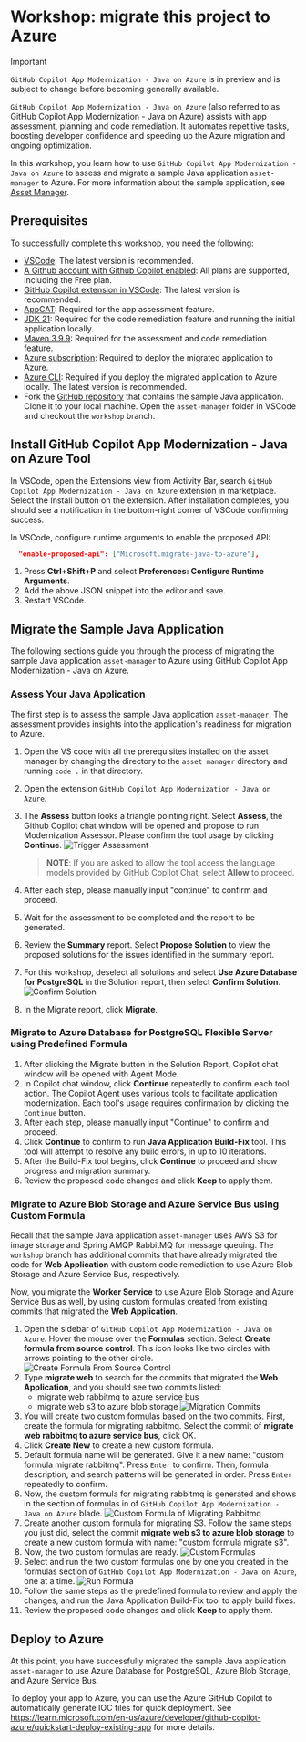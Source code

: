 # Workshop: migrate this project to Azure

> [!IMPORTANT]
> `GitHub Copilot App Modernization - Java on Azure` is in preview and is subject to change before becoming generally available.

`GitHub Copilot App Modernization - Java on Azure` (also referred to as GitHub Copilot App Modernization - Java on Azure) assists with app assessment, planning and code remediation. It automates repetitive tasks, boosting developer confidence and speeding up the Azure migration and ongoing optimization.

In this workshop, you learn how to use `GitHub Copilot App Modernization - Java on Azure` to assess and migrate a sample Java application `asset-manager` to Azure. For more information about the sample application, see [Asset Manager](README.md).

## Prerequisites

To successfully complete this workshop, you need the following:

- [VSCode](https://code.visualstudio.com/): The latest version is recommended.
- [A Github account with Github Copilot enabled](https://github.com/features/copilot): All plans are supported, including the Free plan.
- [GitHub Copilot extension in VSCode](https://code.visualstudio.com/docs/copilot/overview): The latest version is recommended.
- [AppCAT](https://aka.ms/appcat-install): Required for the app assessment feature.
- [JDK 21](https://learn.microsoft.com/en-us/java/openjdk/download#openjdk-21): Required for the code remediation feature and running the initial application locally.
- [Maven 3.9.9](https://maven.apache.org/install.html): Required for the assessment and code remediation feature.
- [Azure subscription](https://azure.microsoft.com/free/): Required to deploy the migrated application to Azure.
- [Azure CLI](https://docs.microsoft.com/cli/azure/install-azure-cli): Required if you deploy the migrated application to Azure locally. The latest version is recommended.
- Fork the [GitHub repository](https://github.com/Azure-Samples/java-migration-copilot-samples) that contains the sample Java application. Clone it to your local machine. Open the `asset-manager` folder in VSCode and checkout the `workshop` branch.

## Install GitHub Copilot App Modernization - Java on Azure Tool

In VSCode, open the Extensions view from Activity Bar, search `GitHub Copilot App Modernization - Java on Azure` extension in marketplace. Select the Install button on the extension. After installation completes, you should see a notification in the bottom-right corner of VSCode confirming success.

In VSCode, configure runtime arguments to enable the proposed API:
```json
  "enable-proposed-api": ["Microsoft.migrate-java-to-azure"],
```
1. Press **Ctrl+Shift+P** and select **Preferences: Configure Runtime Arguments**.
2. Add the above JSON snippet into the editor and save.
3. Restart VSCode.


## Migrate the Sample Java Application

The following sections guide you through the process of migrating the sample Java application `asset-manager` to Azure using GitHub Copilot App Modernization - Java on Azure.

### Assess Your Java Application

The first step is to assess the sample Java application `asset-manager`. The assessment provides insights into the application's readiness for migration to Azure.

1. Open the VS code with all the prerequisites installed on the asset manager by changing the directory to the `asset manager` directory and running `code .` in that directory.
1. Open the extension `GitHub Copilot App Modernization - Java on Azure`.
1. The **Assess** button looks a triangle pointing right. Select **Assess**, the Github Copilot chat window will be opened and propose to run Modernization Assessor. Please confirm the tool usage by clicking **Continue**. 
![Trigger Assessment](doc-media/trigger-assessment.png)

   > **NOTE**: If you are asked to allow the tool access the language models provided by GitHub Copilot Chat, select **Allow** to proceed.

1. After each step, please manually input "continue" to confirm and proceed.
1. Wait for the assessment to be completed and the report to be generated.
1. Review the **Summary** report. Select **Propose Solution** to view the proposed solutions for the issues identified in the summary report.
1. For this workshop, deselect all solutions and select **Use Azure Database for PostgreSQL** in the Solution report, then select **Confirm Solution**.
![Confirm Solution](doc-media/confirm-postgresql-solution.png)
1. In the Migrate report, click **Migrate**.

### Migrate to Azure Database for PostgreSQL Flexible Server using Predefined Formula

1. After clicking the Migrate button in the Solution Report, Copilot chat window will be opened with Agent Mode.
1. In Copilot chat window, click **Continue** repeatedly to confirm each tool action. The Copilot Agent uses various tools to facilitate application modernization. Each tool's usage requires confirmation by clicking the `Continue` button.
1. After each step, please manually input "Continue" to confirm and proceed.
1. Click **Continue** to confirm to run **Java Application Build-Fix** tool. This tool will attempt to resolve any build errors, in up to 10 iterations.
1. After the Build-Fix tool begins, click **Continue** to proceed and show progress and migration summary.
1. Review the proposed code changes and click **Keep** to apply them.

### Migrate to Azure Blob Storage and Azure Service Bus using Custom Formula

Recall that the sample Java application `asset-manager` uses AWS S3 for image storage and Spring AMQP RabbitMQ for message queuing. The `workshop` branch has additional commits that have already migrated the code for **Web Application** with custom code remediation to use Azure Blob Storage and Azure Service Bus, respectively. 

Now, you migrate the **Worker Service** to use Azure Blob Storage and Azure Service Bus as well, by using custom formulas created from existing commits that migrated the **Web Application**.

1. Open the sidebar of `GitHub Copilot App Modernization - Java on Azure`. Hover the mouse over the **Formulas** section.  Select **Create formula from source control**. This icon looks like two circles with arrows pointing to the other circle. 
![Create Formula From Source Control](doc-media/create-formula-from-source-control.png)
1. Type **migrate web** to search for the commits that migrated the **Web Application**, and you should see two commits listed:
   * migrate web rabbitmq to azure service bus
   * migrate web s3 to azure blob storage
![Migration Commits](doc-media/migration-commits.png)
1. You will create two custom formulas based on the two commits. First, create the formula for migrating rabbitmq. Select the commit of **migrate web rabbitmq to azure service bus**, click OK.
1. Click **Create New** to create a new custom formula.
1. Default formula name will be generated. Give it a new name: "custom formula migrate rabbitmq". Press `Enter` to confirm. Then, formula description, and search patterns will be generated in order. Press `Enter` repeatedly to confirm.
1. Now, the custom formula for migrating rabbitmq is generated and shows in the section of formulas in of `GitHub Copilot App Modernization - Java on Azure` blade.
![Custom Formula of Migrating Rabbitmq](doc-media/custom-formula-rabbitmq.png)
1. Create another custom formula for migrating S3. Follow the same steps you just did, select the commit **migrate web s3 to azure blob storage** to create a new custom formula with name: "custom formula migrate s3".
1. Now, the two custom formulas are ready.
![Custom Formulas](doc-media/custom-formulas.png)
1. Select and run the two custom formulas one by one you created in the formulas section of `GitHub Copilot App Modernization - Java on Azure`, one at a time.
![Run Formula](doc-media/run-formula.png)
1. Follow the same steps as the predefined formula to review and apply the changes, and run the Java Application Build-Fix tool to apply build fixes.
1. Review the proposed code changes and click **Keep** to apply them.

## Deploy to Azure

At this point, you have successfully migrated the sample Java application `asset-manager` to use Azure Database for PostgreSQL, Azure Blob Storage, and Azure Service Bus. 

To deploy your app to Azure, you can use the Azure GitHub Copilot to automatically generate IOC files for quick deployment. 
See https://learn.microsoft.com/en-us/azure/developer/github-copilot-azure/quickstart-deploy-existing-app for more details.